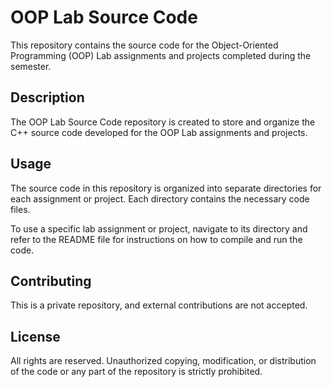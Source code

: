 # OOP Lab Source Code

This repository contains the source code for the Object-Oriented Programming (OOP) Lab assignments and projects completed during the semester.

## Description

The OOP Lab Source Code repository is created to store and organize the C++ source code developed for the OOP Lab assignments and projects.

## Usage

The source code in this repository is organized into separate directories for each assignment or project. Each directory contains the necessary code files.

To use a specific lab assignment or project, navigate to its directory and refer to the README file for instructions on how to compile and run the code.

## Contributing

This is a private repository, and external contributions are not accepted.

## License

All rights are reserved. Unauthorized copying, modification, or distribution of the code or any part of the repository is strictly prohibited.
